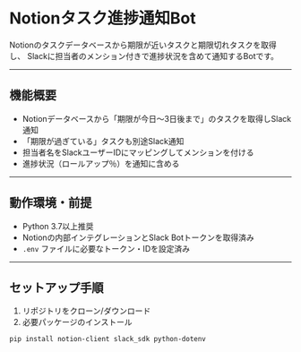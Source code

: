 # Notionタスク進捗通知Bot

Notionのタスクデータベースから期限が近いタスクと期限切れタスクを取得し、
Slackに担当者のメンション付きで進捗状況を含めて通知するBotです。

---

## 機能概要

* Notionデータベースから「期限が今日〜3日後まで」のタスクを取得しSlack通知
* 「期限が過ぎている」タスクも別途Slack通知
* 担当者名をSlackユーザーIDにマッピングしてメンションを付ける
* 進捗状況（ロールアップ％）を通知に含める

---

## 動作環境・前提

* Python 3.7以上推奨
* Notionの内部インテグレーションとSlack Botトークンを取得済み
* `.env` ファイルに必要なトークン・IDを設定済み

---

## セットアップ手順

1. リポジトリをクローン/ダウンロード
2. 必要パッケージのインストール

```shell
pip install notion-client slack_sdk python-dotenv
```
